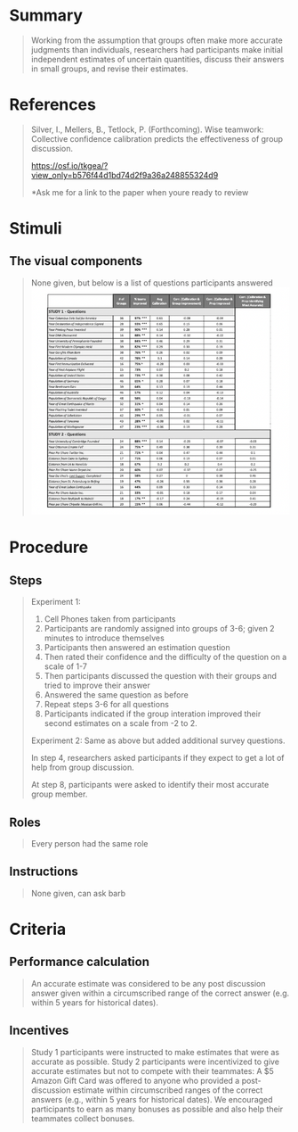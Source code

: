 # Summary
>Working from the assumption that groups often make more accurate judgments than individuals, researchers had participants make initial independent estimates of uncertain quantities, discuss their answers in small groups, and revise their estimates.


# References
>Silver, I., Mellers, B., Tetlock, P. (Forthcoming). Wise teamwork: Collective confidence calibration predicts the effectiveness of group discussion. 
>
> https://osf.io/tkgea/?view_only=b576f44d1bd74d2f9a36a248855324d9
>
> *Ask me for a link to the paper when youre ready to review
# Stimuli
## The visual components
> None given, but below is a list of questions participants answered 
> ![Alt text](/images/Forcasting_w_confidence_questions.jpg)



# Procedure
## Steps
>Experiment 1:
> 1. Cell Phones taken from participants
> 2. Participants are randomly assigned into groups of 3-6; given 2 minutes to introduce themselves
> 3. Participants then answered an estimation question
> 4. Then rated their confidence and the difficulty of the question on a scale of 1-7
> 5. Then participants discussed the question with their groups and tried to improve their answer
> 6. Answered the same question as before
> 7. Repeat steps 3-6 for all questions
> 8. Participants indicated if the group interation improved their second estimates on a scale from -2 to 2.
>
> Experiment 2:
> Same as above but added additional survey questions.
> 
> In step 4, researchers asked participants if they expect to get a lot of help from group discussion.
> 
> At step 8, participants were asked to identify their most accurate group member. 
## Roles 
> Every person had the same role

## Instructions
> None given, can ask barb

# Criteria
## Performance calculation
> An accurate estimate was considered to be any post discussion answer given within a circumscribed range of the correct answer (e.g. within 5 years for historical dates).

## Incentives
> Study 1 participants were instructed to make estimates that were as accurate as possible. Study 2 participants were incentivized to give accurate estimates but not to compete with their teammates: A $5 Amazon Gift Card was offered to anyone who provided a post-discussion estimate within circumscribed ranges of the correct answers (e.g., within 5 years for historical dates). We encouraged participants to earn as many bonuses as possible and also help their teammates collect bonuses.
